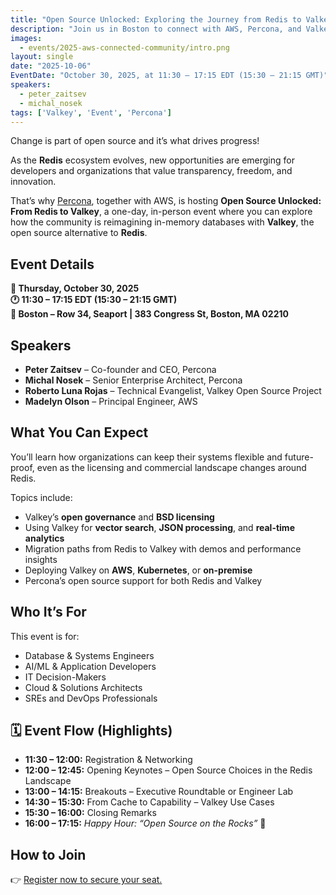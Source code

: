 ```yaml
---
title: "Open Source Unlocked: Exploring the Journey from Redis to Valkey – October 30, 2025"
description: "Join us in Boston to connect with AWS, Percona, and Valkey experts."
images:
  - events/2025-aws-connected-community/intro.png
layout: single
date: "2025-10-06"
EventDate: "October 30, 2025, at 11:30 – 17:15 EDT (15:30 – 21:15 GMT)"
speakers:
  - peter_zaitsev
  - michal_nosek
tags: ['Valkey', 'Event', 'Percona']
---
```


Change is part of open source and it’s what drives progress!

As the **Redis** ecosystem evolves, new opportunities are emerging for developers and organizations that value transparency, freedom, and innovation.  

That’s why [Percona](https://www.percona.com/), together with AWS, is hosting **Open Source Unlocked: From Redis to Valkey**, a one-day, in-person event where you can explore how the community is reimagining in-memory databases with **Valkey**, the open source alternative to **Redis**.  


## **Event Details**  

**📅 Thursday, October 30, 2025**  
**🕐 11:30 – 17:15 EDT (15:30 – 21:15 GMT)**  
**📍 Boston – Row 34, Seaport | 383 Congress St, Boston, MA 02210**


## Speakers
- **Peter Zaitsev** – Co-founder and CEO, Percona  
- **Michal Nosek** – Senior Enterprise Architect, Percona  
- **Roberto Luna Rojas** – Technical Evangelist, Valkey Open Source Project  
- **Madelyn Olson** – Principal Engineer, AWS   

## What You Can Expect
You’ll learn how organizations can keep their systems flexible and future-proof, even as the licensing and commercial landscape changes around Redis.

Topics include:
- Valkey’s **open governance** and **BSD licensing**
- Using Valkey for **vector search**, **JSON processing**, and **real-time analytics**
- Migration paths from Redis to Valkey with demos and performance insights
- Deploying Valkey on **AWS**, **Kubernetes**, or **on-premise**
- Percona’s open source support for both Redis and Valkey


## Who It’s For
This event is for:
- Database & Systems Engineers  
- AI/ML & Application Developers  
- IT Decision-Makers  
- Cloud & Solutions Architects  
- SREs and DevOps Professionals  



## 🗓️ Event Flow (Highlights)
- **11:30 – 12:00:** Registration & Networking  
- **12:00 – 12:45:** Opening Keynotes – Open Source Choices in the Redis Landscape  
- **13:00 – 14:15:** Breakouts – Executive Roundtable or Engineer Lab  
- **14:30 – 15:30:** From Cache to Capability – Valkey Use Cases  
- **15:30 – 16:00:** Closing Remarks  
- **16:00 – 17:15:** *Happy Hour: “Open Source on the Rocks”* 🍹 

## **How to Join**  

👉 [Register now to secure your seat.](https://aws-experience.com/amer/smb/e/acff8/open-source-unlocked-from-redis-to-valkey)
